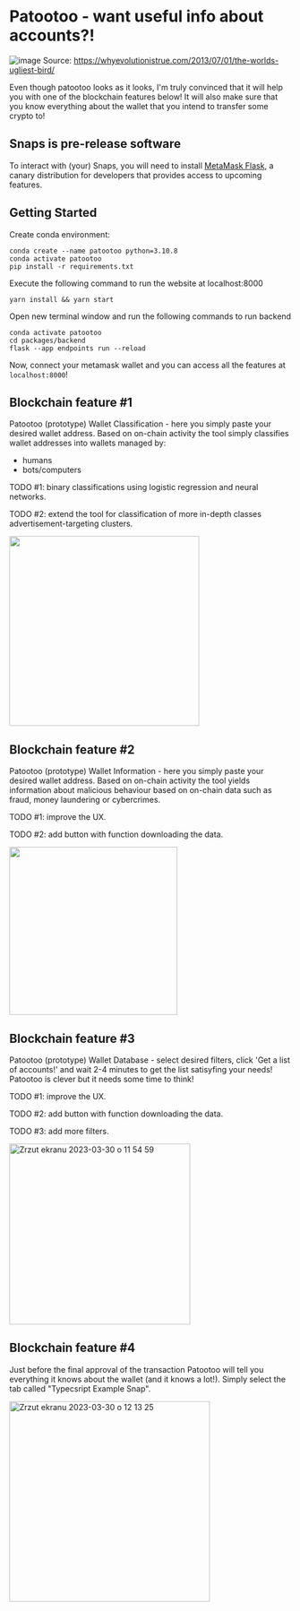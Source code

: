 # Patootoo - want useful info about accounts?!

![image](https://user-images.githubusercontent.com/57833772/228804128-842ef716-b027-4acd-9ddf-425c89b73e8d.png)
Source: https://whyevolutionistrue.com/2013/07/01/the-worlds-ugliest-bird/

Even though patootoo looks as it looks, I'm truly convinced that it will help you with one of the blockchain features below! It will also make sure that you know everything about the wallet that you intend to transfer some crypto to!

## Snaps is pre-release software

To interact with (your) Snaps, you will need to install [MetaMask Flask](https://metamask.io/flask/), a canary distribution for developers that provides access to upcoming features.

## Getting Started

Create conda environment:
```shell
conda create --name patootoo python=3.10.8
conda activate patootoo
pip install -r requirements.txt
```

Execute the following command to run the website at localhost:8000
```shell
yarn install && yarn start
```

Open new terminal window and run the following commands to run backend
```shell
conda activate patootoo
cd packages/backend
flask --app endpoints run --reload
```

Now, connect your metamask wallet and you can access all the features at ```localhost:8000```!

## Blockchain feature #1

Patootoo (prototype) Wallet Classification - here you simply paste your desired wallet address. Based on on-chain activity the tool simply classifies wallet addresses into wallets managed by:
- humans
- bots/computers

TODO #1: binary classifications using logistic regression and neural networks.

TODO #2: extend the tool for classification of more in-depth classes advertisement-targeting clusters.

<img width="339" alt="" src="https://user-images.githubusercontent.com/57833772/228801167-ea9d59bc-8bc2-4fb4-956d-acfb60668f6a.png">

## Blockchain feature #2

Patootoo (prototype) Wallet Information - here you simply paste your desired wallet address. Based on on-chain activity the tool yields information about malicious behaviour based on on-chain data such as fraud, money laundering or cybercrimes.

TODO #1: improve the UX.

TODO #2: add button with function downloading the data.

<img width="300" alt="" src="https://user-images.githubusercontent.com/57833772/228802518-63d008ec-1970-4a34-9519-db40de913a0d.png">

## Blockchain feature #3

Patootoo (prototype) Wallet Database - select desired filters, click 'Get a list of accounts!' and wait 2-4 minutes to get the list satisyfing your needs! Patootoo is clever but it needs some time to think!

TODO #1: improve the UX.

TODO #2: add button with function downloading the data.

TODO #3: add more filters.

<img width="323" alt="Zrzut ekranu 2023-03-30 o 11 54 59" src="https://user-images.githubusercontent.com/57833772/228803403-f2ba4e70-e490-4640-ae69-4547717c7a2c.png">

## Blockchain feature #4

Just before the final approval of the transaction Patootoo will tell you everything it knows about the wallet (and it knows a lot!). Simply select the tab called "Typecsript Example Snap".

<img width="358" alt="Zrzut ekranu 2023-03-30 o 12 13 25" src="https://user-images.githubusercontent.com/57833772/228805463-0e2941dc-5bb4-4c8b-a7b7-3e53089a9e65.png">

